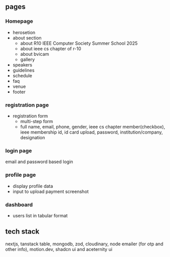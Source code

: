 ## pages

### Homepage

- herosetion
- about section
  - about R10 IEEE Computer Society Summer School 2025
  - about ieee cs chapter of r-10
  - about bvicam
  - gallery
- speakers
- guidelines
- schedule
- faq
- venue
- footer

### registration page

- registration form
  - multi-step form
  - full name, email, phone, gender, ieee cs chapter member(checkbox), ieee membership id, id card upload, password, institution/company, designation

### login page

email and password based login

### profile page

- display profile data
- input to upload payment screenshot


### dashboard 
- users list in tabular format 


## tech stack
nextjs, tanstack table, mongodb, zod, cloudinary, node emailer (for otp and other info), motion.dev, shadcn ui and aceternity ui


